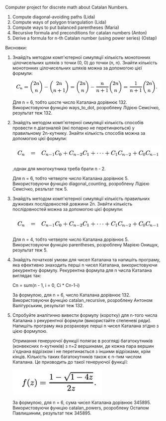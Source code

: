 Computer project for discrete math about Catalan Numbers.
1) Compute diagonal-avoiding paths (Lida)
2) Compute ways of polygon triangulation (Lida)
3) Compute ways to put balanced parentheses (Maria)
4) Recursive formula and preconditions for catalan numbers (Anton)
5) Derive a formula for n-th Catalan number (using power series) (Ostap)

Висновки:
1. Знайдіть методом комп'ютерної симуляції кількість монотонних цілочисельних шляхів з точки (0, 0) до точки (n, n).
   Знайти кількість монотонних цілочисельних шляхів можна за допомогою цієї формули:
   
   ![Way formula](way_formula.jpeg)

   Для n = 6, тобто шосте число Каталана дорівнює 132. 
   Використовуючи функцію ways_to_dot, розроблену Лідією Семсічко, результат теж 132.
   
2. Знайдіть методом комп'ютерної симуляції кількість способів провести n діагоналей (які попарно не перетинаються) у правильному 2n-кутнику.
   Знайти кількість способів можна за допомогою цієї формули:
   
   ![Recursive formula](rec_formula.jpeg)

   ,однак для многокутника треба брати n - 2.
   
   Для n = 6, тобто четверте число Каталана дорівнює 5.
   Використовуючи функцію diagonal_counting, розроблену Лідією Семсічко, резльтат теж 5.
   
3. Знайдіть методом комп'ютерної симуляції кількість правильних дужкових послідовностей довжини 2n.
   Знвйти кількість послідовностей можна за допомогою цієї формули:
   
   ![Recursive formula](rec_formula.jpeg)

   Для n = 4, тобто четверте число Каталана дорівнює 5.
   Використовуючи функцію parentheses, розроблену Марією Онищук, результат теж 5.
   
4. Знайдіть початкові умови для чисел Каталана та напишіть програму, яка ефективно знаходить перші n чисел Каталана, використовуючи рекурентну формулу.
   Рекурентна формула для n числа Каталана виглядає так:
   
   Cn = sum(n - 1, i = 0, Ci * Cn-1-i)

   За формулою, для n = 6, число Каталана дорівнює 132.
   Використовуючи функцію catalan_recursive, розроблену Антоном Валігурським, результат теж 132.

5. Спробуйте аналітично вивести формулу (коротку) для n-того числа Каталана з рекурентної формули (використайте степеневі ряди). Напишіть програму яка розраховує перші n чисел Каталана згідно з цією формулою.
   
   Отримання генеруючої функції полягає в розгляді багатокутників (конвексних n-кутників) з n+2 вершинами, де кожна пара вершин з'єднана відрізком і не перетинається з іншими відрізками, крім кінців. Кількість таких багатокутників також є n-тим числом Каталана. Це призводить до такої генеруючої функції:

   ![Generative formula](gen_formula.jpeg)
   
   За формулою, для n = 6, cума чисел Каталана дорівнює 345895.
   Використовуючи функцію catalan_powers, розроблену Остапом Павлишиним, результат теж 345895.

